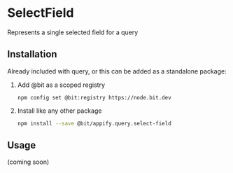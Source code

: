 # SelectField

Represents a single selected field for a query

## Installation

Already included with query, or this can be added as a standalone package:

   1. Add @bit as a scoped registry
       ```
       npm config set @bit:registry https://node.bit.dev
       ```
       
   2. Install like any other package
       ```bash
       npm install --save @bit/appify.query.select-field
       ```


## Usage

(coming soon)